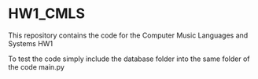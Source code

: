 # HW1_CMLS
This repository contains the code for the Computer Music Languages and Systems HW1 

To test the code simply include the database folder into the same folder of the code main.py
